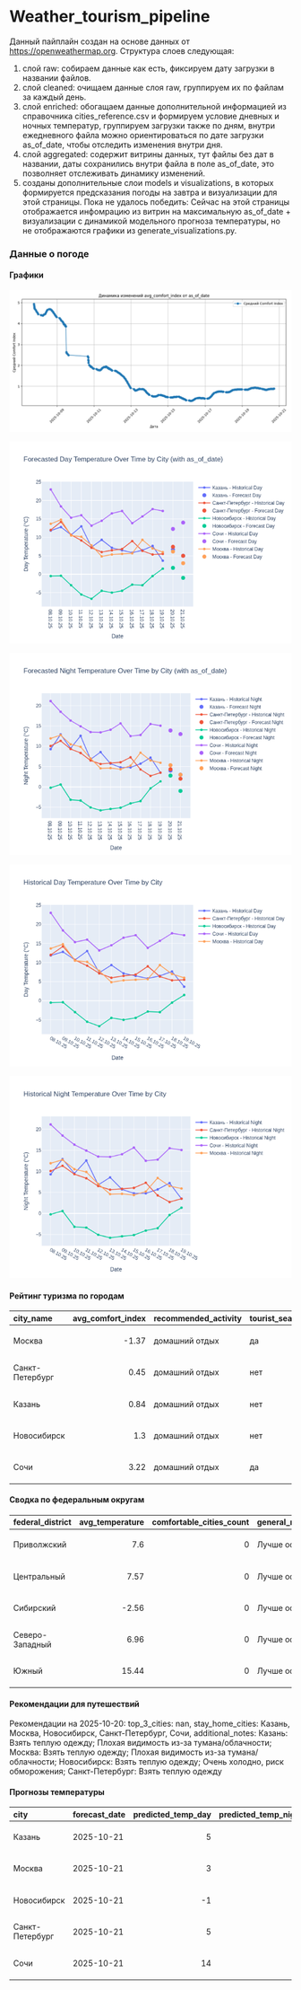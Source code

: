 # Weather_tourism_pipeline
Данный пайплайн создан на основе данных от https://openweathermap.org.
Структура слоев следующая:
  1) слой raw: 
  собираем данные как есть, фиксируем дату загрузки в названии файлов.
  2) слой cleaned:
  очищаем данные слоя raw, группируем их по файлам за каждый день.
  3) слой enriched:
  обогащаем данные дополнительной информацией из справочника cities_reference.csv и формируем условие дневных и ночных температур,
  группируем загрузки также по дням, внутри ежедневного файла можно ориентироваться по дате загрузки as_of_date, чтобы отследить изменения внутри дня.
  4) слой aggregated:
   содержит витрины данных, тут файлы без дат в названии, даты сохранились внутри файла в поле as_of_date, это позволняет отслеживать динамику изменений.
  6) созданы дополнительные слои models и visualizations, в которых формируется предсказания погоды на завтра и визуализации для этой страницы.
  Пока не удалось победить: Сейчас на этой страницы отображается инфомрацию из витрин на максимальную as_of_date + визуализации с динамикой модельного прогноза температуры, 
  но не отображаются графики из generate_visualizations.py.
<!-- WEATHER DATA START -->
### Данные о погоде

#### Графики
![Comfort Index Trend](data/visualizations/comfort_index_trend.png)

![Forecasted Day Temperature](data/visualizations/forecasted_day_temperature.png)

![Forecasted Night Temperature](data/visualizations/forecasted_night_temperature.png)

![Historical Day Temperature](data/visualizations/historical_day_temperature.png)

![Historical Night Temperature](data/visualizations/historical_night_temperature.png)

#### Рейтинг туризма по городам
| city_name       |   avg_comfort_index | recommended_activity   | tourist_season_match   | tourism_season   | tour_recommendation       | as_of_date          |
|:----------------|--------------------:|:-----------------------|:-----------------------|:-----------------|:--------------------------|:--------------------|
| Москва          |               -1.37 | домашний отдых         | да                     | Круглогодично    | домашний отдых в сезон    | 2025-10-20 17:20:00 |
| Санкт-Петербург |                0.45 | домашний отдых         | нет                    | Май-Сентябрь     | домашний отдых вне сезона | 2025-10-20 17:20:00 |
| Казань          |                0.84 | домашний отдых         | нет                    | Май-Сентябрь     | домашний отдых вне сезона | 2025-10-20 17:20:00 |
| Новосибирск     |                1.3  | домашний отдых         | нет                    | Июнь-Август      | домашний отдых вне сезона | 2025-10-20 17:20:00 |
| Сочи            |                3.22 | домашний отдых         | да                     | Май-Октябрь      | домашний отдых в сезон    | 2025-10-20 17:20:00 |

#### Сводка по федеральным округам
| federal_district   |   avg_temperature |   comfortable_cities_count | general_recommendation   | as_of_date          |
|:-------------------|------------------:|---------------------------:|:-------------------------|:--------------------|
| Приволжский        |              7.6  |                          0 | Лучше остаться дома      | 2025-10-20 17:20:00 |
| Центральный        |              7.57 |                          0 | Лучше остаться дома      | 2025-10-20 17:20:00 |
| Сибирский          |             -2.56 |                          0 | Лучше остаться дома      | 2025-10-20 17:20:00 |
| Северо-Западный    |              6.96 |                          0 | Лучше остаться дома      | 2025-10-20 17:20:00 |
| Южный              |             15.44 |                          0 | Лучше остаться дома      | 2025-10-20 17:20:00 |

#### Рекомендации для путешествий
Рекомендации на 2025-10-20: top_3_cities: nan, stay_home_cities: Казань, Москва, Новосибирск, Санкт-Петербург, Сочи, additional_notes: Казань: Взять теплую одежду; Плохая видимость из-за тумана/облачности; Москва: Взять теплую одежду; Плохая видимость из-за тумана/облачности; Новосибирск: Взять теплую одежду; Очень холодно, риск обморожения; Санкт-Петербург: Взять теплую одежду

#### Прогнозы температуры
| city            | forecast_date   |   predicted_temp_day |   predicted_temp_night | model_type       | as_of_date          |
|:----------------|:----------------|---------------------:|-----------------------:|:-----------------|:--------------------|
| Казань          | 2025-10-21      |                    5 |                      3 | LinearRegression | 2025-10-20 17:20:47 |
| Москва          | 2025-10-21      |                    3 |                      3 | LinearRegression | 2025-10-20 17:20:47 |
| Новосибирск     | 2025-10-21      |                   -1 |                     -1 | LinearRegression | 2025-10-20 17:20:47 |
| Санкт-Петербург | 2025-10-21      |                    5 |                      2 | LinearRegression | 2025-10-20 17:20:47 |
| Сочи            | 2025-10-21      |                   14 |                     13 | LinearRegression | 2025-10-20 17:20:47 |


<!-- WEATHER DATA END -->
